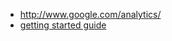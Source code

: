 - <http://www.google.com/analytics/>
- [getting started guide](https://support.google.com/analytics/answer/1008015?hl=en&topic=1726909&ctx=topic)